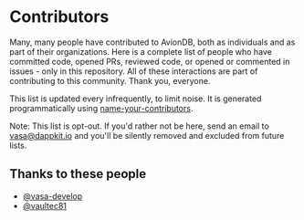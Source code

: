 # Contributors

Many, many people have contributed to AvionDB, both as individuals and as part of their organizations. Here is a complete list of people who have committed code, opened PRs, reviewed code, or opened or commented in issues - only in this repository. All of these interactions are part of contributing to this community. Thank you, everyone.

This list is updated every infrequently, to limit noise. It is generated programmatically using [name-your-contributors](https://github.com/mntnr/name-your-contributors).

Note: This list is opt-out. If you'd rather not be here, send an email to [vasa@dappkit.io](mailto:vasa@dappkit.io) and you'll be silently removed and excluded from future lists.

## Thanks to these people

 - [@vasa-develop](https://github.com/vasa-develop)
 - [@vaultec81](https://github.com/vaultec81)